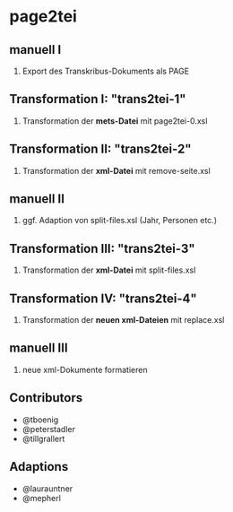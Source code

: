 # page2tei

## manuell I
1. Export des Transkribus-Dokuments als PAGE

## Transformation I: "trans2tei-1"
1. Transformation der **mets-Datei** mit page2tei-0.xsl

## Transformation II: "trans2tei-2"
1. Transformation der **xml-Datei** mit remove-seite.xsl

## manuell II
1. ggf. Adaption von split-files.xsl (Jahr, Personen etc.)

## Transformation III: "trans2tei-3"
1. Transformation der **xml-Datei** mit split-files.xsl

## Transformation IV: "trans2tei-4"
1. Transformation der **neuen xml-Dateien** mit replace.xsl

## manuell III
1. neue xml-Dokumente formatieren

## Contributors
- @tboenig
- @peterstadler
- @tillgrallert

## Adaptions
- @laurauntner
- @mepherl
